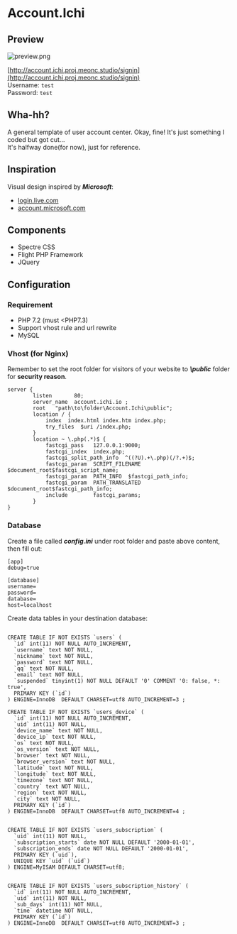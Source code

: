 # Account.Ichi

## Preview
![preview.png](https://i.loli.net/2020/01/07/HEUlBt8zOowqAjW.png)

[http://account.ichi.proj.meonc.studio/signin](http://account.ichi.proj.meonc.studio/signin)   
Username: `test`  
Password: `test`  

## Wha-hh?
A general template of user account center. Okay, fine! It's just something I coded but got cut...   
It's halfway done(for now), just for reference.

## Inspiration
Visual design inspired by ***Microsoft***:  
- [login.live.com](https://login.live.com)
- [account.microsoft.com](https://account.microsoft.com)

## Components
- Spectre CSS
- Flight PHP Framework
- JQuery

## Configuration

### Requirement
- PHP 7.2 (must <PHP7.3)
- Support vhost rule and url rewrite
- MySQL

### Vhost (for Nginx)

Remember to set the root folder for visitors of your website to ***\public*** folder for **security reason**.
```
server {
        listen       80;
        server_name  account.ichi.io ;
        root   "path\to\folder\Account.Ichi\public";
        location / {
            index  index.html index.htm index.php;
            try_files  $uri /index.php;
        }
        location ~ \.php(.*)$ {
            fastcgi_pass   127.0.0.1:9000;
            fastcgi_index  index.php;
            fastcgi_split_path_info  ^((?U).+\.php)(/?.+)$;
            fastcgi_param  SCRIPT_FILENAME  $document_root$fastcgi_script_name;
            fastcgi_param  PATH_INFO  $fastcgi_path_info;
            fastcgi_param  PATH_TRANSLATED  $document_root$fastcgi_path_info;
            include        fastcgi_params;
        }
}
```

### Database

Create a file called ***config.ini*** under root folder and paste above content, then fill out:
```
[app]
debug=true

[database]
username=
password=
database=
host=localhost
```

Create data tables in your destination database:
```

CREATE TABLE IF NOT EXISTS `users` (
  `id` int(11) NOT NULL AUTO_INCREMENT,
  `username` text NOT NULL,
  `nickname` text NOT NULL,
  `password` text NOT NULL,
  `qq` text NOT NULL,
  `email` text NOT NULL,
  `suspended` tinyint(1) NOT NULL DEFAULT '0' COMMENT '0: false, *: true',
  PRIMARY KEY (`id`)
) ENGINE=InnoDB  DEFAULT CHARSET=utf8 AUTO_INCREMENT=3 ;

CREATE TABLE IF NOT EXISTS `users_device` (
  `id` int(11) NOT NULL AUTO_INCREMENT,
  `uid` int(11) NOT NULL,
  `device_name` text NOT NULL,
  `device_ip` text NOT NULL,
  `os` text NOT NULL,
  `os_version` text NOT NULL,
  `browser` text NOT NULL,
  `browser_version` text NOT NULL,
  `latitude` text NOT NULL,
  `longitude` text NOT NULL,
  `timezone` text NOT NULL,
  `country` text NOT NULL,
  `region` text NOT NULL,
  `city` text NOT NULL,
  PRIMARY KEY (`id`)
) ENGINE=InnoDB  DEFAULT CHARSET=utf8 AUTO_INCREMENT=4 ;


CREATE TABLE IF NOT EXISTS `users_subscription` (
  `uid` int(11) NOT NULL,
  `subscription_starts` date NOT NULL DEFAULT '2000-01-01',
  `subscription_ends` date NOT NULL DEFAULT '2000-01-01',
  PRIMARY KEY (`uid`),
  UNIQUE KEY `uid` (`uid`)
) ENGINE=MyISAM DEFAULT CHARSET=utf8;


CREATE TABLE IF NOT EXISTS `users_subscription_history` (
  `id` int(11) NOT NULL AUTO_INCREMENT,
  `uid` int(11) NOT NULL,
  `sub_days` int(11) NOT NULL,
  `time` datetime NOT NULL,
  PRIMARY KEY (`id`)
) ENGINE=InnoDB  DEFAULT CHARSET=utf8 AUTO_INCREMENT=3 ;
```
